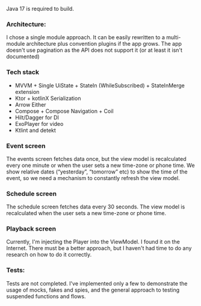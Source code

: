Java 17 is required to build.

### Architecture:
I chose a single module approach. It can be easily rewritten to a multi-module architecture plus convention plugins if the app grows.
The app doesn't use pagination as the API does not support it (or at least it isn't documented)

### Tech stack
- MVVM + Single UiState + StateIn (WhileSubscribed) + StateInMerge extension
- Ktor + kotlinX Serialization
- Arrow Either
- Compose + Compose Navigation + Coil
- Hilt/Dagger for DI
- ExoPlayer for video
- Ktlint and detekt

### Event screen
The events screen fetches data once, but the view model is recalculated every one minute or when the user sets a new time-zone or phone time. We show relative dates (“yesterday”, “tomorrow” etc) to show the time of the event, so we need a mechanism to constantly refresh the view model.

### Schedule screen
The schedule screen fetches data every 30 seconds. The view model is recalculated when the user sets a new time-zone or phone time.

### Playback screen
Currently, I'm injecting the Player into the ViewModel. I found it on the Internet. There must be a better approach, but I haven't had time to do any research on how to do it correctly.

### Tests:
Tests are not completed. I've implemented only a few to demonstrate the usage of mocks, fakes and spies, and the general approach to testing suspended functions and flows.
